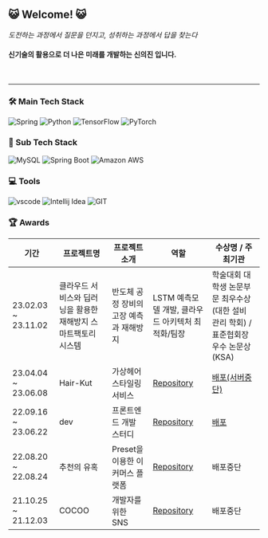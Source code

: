 ## 😺 Welcome! 😺

_도전하는 과정에서 질문을 던지고, 성취하는 과정에서 답을 찾는다_
<br>

#### 신기술의 활용으로 더 나은 미래를 개발하는 신의진 입니다.
<br>

---

### 🛠 Main Tech Stack

![Spring](https://img.shields.io/badge/Spring-6DB33F?style=flat&logo=Spring&logoColor=white)
![Python](https://img.shields.io/badge/Python-3776AB?style=flat&logo=Python&logoColor=white)
![TensorFlow](https://img.shields.io/badge/TensorFlow-FF6F00?style=flat&logo=TensorFlow&logoColor=white)
![PyTorch](https://img.shields.io/badge/PyTorch-EE4C2C?style=flat&logo=PyTorch&logoColor=white)

### 🔧 Sub Tech Stack

![MySQL](https://img.shields.io/badge/MySQL-4479A1?style=flat&logo=MySQL&logoColor=white)
![Spring Boot](https://img.shields.io/badge/Spring%20Boot-6DB33F?style=flat&logo=springboot&logoColor=white)
![Amazon AWS](https://img.shields.io/badge/Amazon%20AWS-232F3E?style=flat&logo=amazonaws&logoColor=white)

### 💻 Tools

![vscode](https://img.shields.io/badge/vscode-5C2D91?style=flat-square&logo=visual%20studio&logoColor=white)
![Intellij Idea](https://img.shields.io/badge/Intellij%20Idea-000000?style=flat&logo=intellijidea&logoColor=white)
![GIT](https://img.shields.io/badge/GIT-E44C30?style=flat-square&logo=git&logoColor=white)
<br>

### 🏆 Awards

| 기간                | 프로젝트명 | 프로젝트 소개     | 역할        | 수상명 / 주최기관                              |
| ------------------- | ---------- | ----------------- | ------------------------------------------------------------------------- | -------------------------------------------------- |
|23.02.03 ~ 23.11.02 | 클라우드 서비스와 딥러닝을 활용한 재해방지 스마트팩토리 시스템 | 반도체 공정 장비의 고장 예측과 재해방지 | LSTM 예측모델 개발, 클라우드 아키텍처 최적화/팀장 | 학술대회 대학생 논문부문 최우수상(대한 설비 관리 학회) / 표준협회장 우수 논문상(KSA) |
| 23.04.04 ~ 23.06.08 | Hair-Kut | 가상헤어스타일링 서비스| <a href='https://github.com/Hair-Kut/frontend'>Repository</a>| <a href='https://frontend-ten-lyart.vercel.app/'>배포(서버중단)</a> |
| 22.09.16 ~ 23.06.22 | dev | 프론트엔드 개발 스터디| <a href='https://github.com/beomseok37/dev'>Repository</a>| <a href='https://www.beomseok.dev'>배포</a>|
| 22.08.20 ~ 22.08.24 | 추천의 유혹 | Preset을 이용한 이커머스 플랫폼| <a href='https://github.com/orgs/kurly-tor/repositories'>Repository</a>| 배포중단 |
| 21.10.25 ~ 21.12.03 | COCOO      | 개발자를 위한 SNS | <a href='https://github.com/boostcampwm-2021/WEB26-COKIRI'>Repository</a> | 배포중단 |
